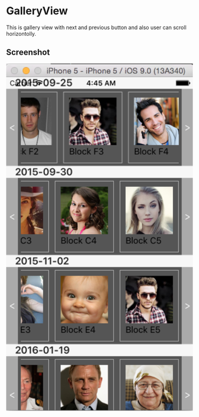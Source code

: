 # GalleryView
This is gallery view with next and previous button and also user can scroll horizontolly. 

## Screenshot
<img width=750 src="https://github.com/limingmatata/GalleryView/blob/master/Screen%20Shot%202015-11-17%20at%204.45.33%20AM.png"/>
